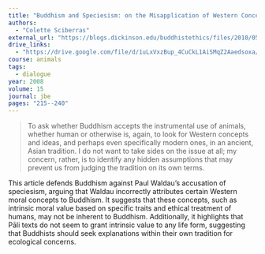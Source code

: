 ```yaml
---
title: "Buddhism and Speciesism: on the Misapplication of Western Concepts to Buddhist Beliefs"
authors:
  - "Colette Sciberras"
external_url: "https://blogs.dickinson.edu/buddhistethics/files/2010/05/sciberras-article.pdf"
drive_links:
  - "https://drive.google.com/file/d/1uLxVxzBup_4CuCkL1AiSMqZ2Aaedsoxa/view?usp=sharing"
course: animals
tags:
  - dialogue
year: 2008
volume: 15
journal: jbe 
pages: "215--240"
---
```


> To ask whether Buddhism accepts the instrumental use of animals, whether human or otherwise is, again, to look for Western concepts and ideas, and perhaps even specifically modern ones, in an ancient, Asian tradition. I do not want to take sides on the issue at all; my concern, rather, is to identify any hidden assumptions that may prevent us from judging the tradition on its own terms.

This article defends Buddhism against Paul Waldau’s accusation of speciesism, arguing that Waldau incorrectly attributes certain Western moral concepts to Buddhism. It suggests that these concepts, such as intrinsic moral value based on specific traits and ethical treatment of humans, may not be inherent to Buddhism. Additionally, it highlights that Pāli texts do not seem to grant intrinsic value to any life form, suggesting that Buddhists should seek explanations within their own tradition for ecological concerns.